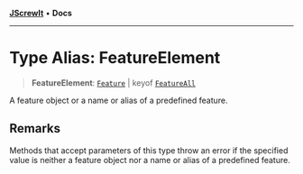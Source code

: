 [**JScrewIt**](../README.md) • **Docs**

***

# Type Alias: FeatureElement

> **FeatureElement**: [`Feature`](../interfaces/Feature.md) \| keyof [`FeatureAll`](../interfaces/FeatureAll.md)

A feature object or a name or alias of a predefined feature.

## Remarks

Methods that accept parameters of this type throw an error if the specified value is neither a
feature object nor a name or alias of a predefined feature.
